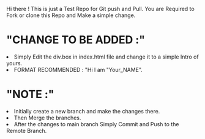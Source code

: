 Hi there !
This is just a Test Repo for Git push and Pull.
You are Required to Fork or clone this Repo and Make a simple change.
<h1>"CHANGE TO BE ADDED :"</h1>
<li>Simply Edit the div.box in index.html file and change it to a simple Intro of yours.</li>
<li>FORMAT RECOMMENDED : "Hi I am "Your_NAME".</li>
<h1>"NOTE :"</h1> 
<li>Initially create a new branch and make the changes there.</li>
<li>Then Merge the branches.</li>
<li>After the changes to main branch Simply Commit and Push to the Remote Branch.</li>
